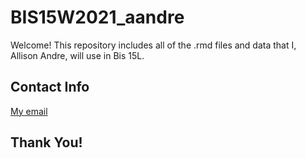 # BIS15W2021_aandre

Welcome! This repository includes all of the .rmd files and data that I, Allison Andre, will use in Bis 15L.

## Contact Info

[My email](mailto:aeandre@ucdavis.edu)  

## Thank You!
